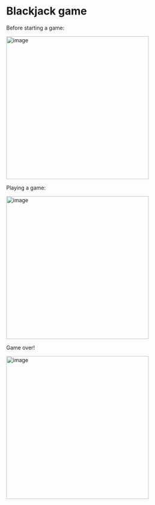 # Blackjack game

Before starting a game:

<img width="379" alt="image" src="https://github.com/DeeptiShukla/Blackjack_game/assets/21026441/c0f3ab89-4919-4c01-b31c-ca1a4eb7720b">

Playing a game:

<img width="379" alt="image" src="https://github.com/DeeptiShukla/Blackjack_game/assets/21026441/d8f55c1a-0cb0-4a05-9eab-e010d6e71d5f">

Game over!

<img width="379" alt="image" src="https://github.com/DeeptiShukla/Blackjack_game/assets/21026441/42485f92-6c72-4768-9b0e-b608692e5343">



